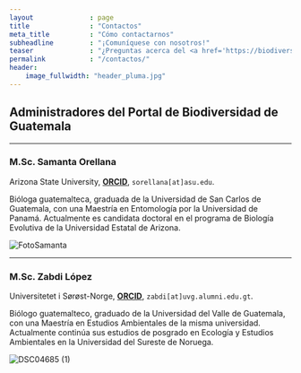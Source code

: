 ```yaml
---
layout              : page
title               : "Contactos"
meta_title          : "Cómo contactarnos"
subheadline         : "¡Comuníquese con nosotros!"
teaser              : "¿Preguntas acerca del <a href='https://biodiversidad.gt'>Portal de Biodiversidad de Guatemala</a>? No dude en contactarnos."
permalink           : "/contactos/"
header:
    image_fullwidth: "header_pluma.jpg"
---
```

## Administradores del Portal de Biodiversidad de Guatemala

---

### M.Sc. Samanta Orellana
Arizona State University, [**ORCID**](https://orcid.org/0000-0002-4098-5823), `sorellana[at]asu.edu`.
  
  Bióloga guatemalteca, graduada de la Universidad de San Carlos de Guatemala, con una Maestría en Entomología por la Universidad de Panamá. Actualmente es candidata doctoral en el programa de Biología Evolutiva de la Universidad Estatal de Arizona.

  ![FotoSamanta](https://github.com/biodiversidadgt/docs/assets/69399374/215b6e40-bf30-4708-bee3-843cd28ecb0b)

---

### M.Sc. Zabdi López
Universitetet i Sørøst-Norge, [**ORCID**](https://orcid.org/0000-0003-0449-7352), `zabdi[at]uvg.alumni.edu.gt`.
  
  Biólogo guatemalteco, graduado de la Universidad del Valle de Guatemala, con una Maestría en Estudios Ambientales de la misma universidad. Actualmente continúa sus estudios de posgrado en Ecología y Estudios Ambientales en la Universidad del Sureste de Noruega. 

![DSC04685 (1)](https://github.com/biodiversidadgt/docs/assets/69399374/5036af7c-ca27-40a5-9ae7-80bd76c6e8ca)
